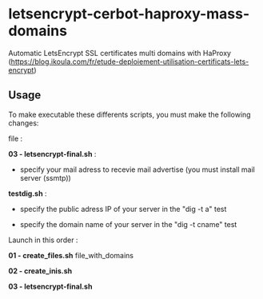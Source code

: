 # letsencrypt-cerbot-haproxy-mass-domains
Automatic LetsEncrypt SSL certificates multi domains with HaProxy
(https://blog.ikoula.com/fr/etude-deploiement-utilisation-certificats-lets-encrypt)

## Usage

To make executable these differents scripts, you must make the following changes:

file :

**03 - letsencrypt-final.sh** :

- specify your mail adress to recevie mail advertise (you must install mail server (ssmtp))

**testdig.sh** :

- specify the public adress IP of your server in the "dig -t a" test

- specify the domain name of your server in the "dig -t cname" test


Launch in this order :

**01 - create_files.sh** file_with_domains

**02 - create_inis.sh**

**03 - letsencrypt-final.sh**
